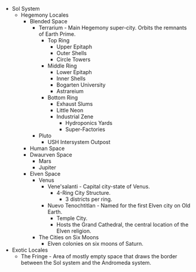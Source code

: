 - Sol System
	- Hegemony Locales 
		- Blended Space
			- Terrarium - Main Hegemony super-city. Orbits the remnants of Earth Prime. 
				- Top Ring
					- Upper Epitaph
					- Outer Shells 
					- Circle Towers
				- Middle Ring
					- Lower Epitaph 
					- Inner Shells 
					- Bogarten University
					- Astrareium 
				- Bottom Ring 
					- Exhaust Slums 
					- Little Neon
					- Industrial Zene
						- Hydroponics Yards 
						- Super-Factories
			- Pluto
				- USH Intersystem Outpost 
		- Human Space 
		- Dwaurven Space
			-  Mars 
			- Jupiter
		- Elven Space
			- Venus
				- Vene'salanti - Capital city-state of Venus.
					- 4-Ring City Structure. 
						- 3 districts per ring. 
				- Nuevo Tenochtitlan - Named for the first Elven city on Old Earth.
					- Temple City. 
					- Hosts the Grand Cathedral, the central location of the Elven religion. 
			- The Cities on Six Moons 
				- Elven colonies on six moons of Saturn. 
- Exotic Locales 
	- The Fringe - Area of mostly empty space that draws the border between the Sol system and the Andromeda system. 